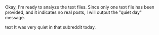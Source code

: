 Okay, I'm ready to analyze the text files. Since only one text file has been provided, and it indicates no real posts, I will output the "quiet day" message.

text
It was very quiet in that subreddit today.
